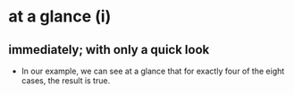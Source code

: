 # at a glance (i)

## immediately; with only a quick look

- In our example, we can see at a glance that for exactly four of the eight cases, the result is true. 